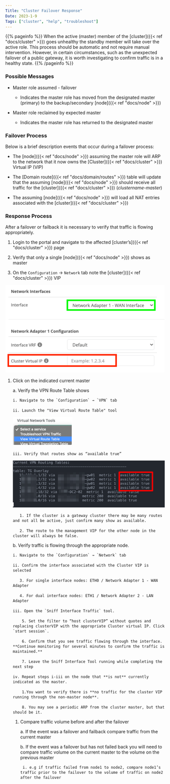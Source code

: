 ```yaml
---
Title: "Cluster Failover Response"
Date: 2023-1-9
Tags: ["cluster", "help", "troubleshoot"]
---
```


{{% pageinfo %}}
When the active (master) member of the [cluster]({{< ref "docs/cluster" >}}) goes unhealthy the standby member will take over the active role. This process should be automatic and not require manual intervention. However, in certain circumstances, such as the unexpected failover of a public gateway, it is worth investigating to confirm traffic is in a healthy state.
{{% /pageinfo %}}

### Possible Messages

- Master role assumed - failover

  - Indicates the master role has moved from the designated master (primary) to the backup/secondary [node]({{< ref "docs/node" >}})

- Master role reclaimed by expected master

  - Indicates the master role has returned to the designated master

### Failover Process

Below is a brief description events that occur during a failover process:

- The [node]({{< ref "docs/node" >}}) assuming the master role will ARP to the network that it now owns the [Cluster]({{< ref "docs/cluster" >}}) Virtual IP (VIP)

- The [Domain route]({{< ref "docs/domain/routes" >}}) table will update that the assuming [node]({{< ref "docs/node" >}}) should receive all traffic for the [cluster]({{< ref "docs/cluster" >}}) (_clustername-master_)

- The assuming [node]({{< ref "docs/node" >}}) will load all NAT entries associated with the [cluster]({{< ref "docs/cluster" >}})

### Response Process

After a failover or failback it is necessary to verify that traffic is flowing appropriately.

1. Login to the portal and navigate to the affected [cluster’s]({{< ref "docs/cluster" >}}) page

2. Verify that only a single [node]({{< ref "docs/node" >}}) shows as master

3. On the `Configuration` → `Network` tab note the [cluster]({{< ref "docs/cluster" >}}) VIP

![img](cluster-virtual-ip2.png)

1.  Click on the indicated current master

    a. Verify the VPN Route Table shows

        i. Navigate to the `Configuration` → `VPN` tab

        ii. Launch the "View Virtual Route Table" tool

      ![img](virtual-network-tools.png)

        iii. Verify that routes show as “available true”

    ![img](routing-tables.png)

           1. If the cluster is a gateway cluster there may be many routes and not all be active, just confirm many show as available.

           2. The route to the management VIP for the other node in the cluster will always be false.

    b. Verify traffic is flowing through the appropriate node.

        i. Navigate to the `Configuration` → `Network` tab

        ii. Confirm the interface associated with the Cluster VIP is selected

           3. For single interface nodes: ETH0 / Network Adapter 1 - WAN Adapter

           4. For dual interface nodes: ETH1 / Network Adapter 2 - LAN Adapter

        iii. Open the `Sniff Interface Traffic` tool.

            5. Set the filter to “host clusterVIP” without quotes and replacing clusterVIP with the appropriate Cluster virtual IP. Click `start session`.

            6. Confirm that you see traffic flowing through the interface. **Continue monitoring for several minutes to confirm the traffic is maintained.**

            7. Leave the Sniff Interface Tool running while completing the next step

        iv. Repeat steps i-iii on the node that **is not** currently indicated as the master.

            1.You want to verify there is **no traffic for the cluster VIP running through the non-master node**.

            8. You may see a periodic ARP from the cluster master, but that should be it.

    1. Compare traffic volume before and after the failover

        a. If the event was a failover and failback compare traffic from the current master

        b. If the event was a failover but has not failed back you will need to compare traffic volume on the current master to the volume on the previous master

            i. e.g if traffic failed from node1 to node2, compare node1’s traffic prior to the failover to the volume of traffic on node2 after the failover

